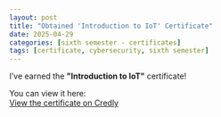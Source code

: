```yaml
---
layout: post
title: "Obtained 'Introduction to IoT' Certificate"
date: 2025-04-29
categories: [sixth semester - certificates]
tags: [certificate, cybersecurity, sixth semester]
---
```


I’ve earned the **"Introduction to IoT"** certificate!

You can view it here:  
[View the certificate on Credly](https://www.credly.com/badges/2c36d4a6-35d1-4f1a-a2b8-7dc04c96a08e)

